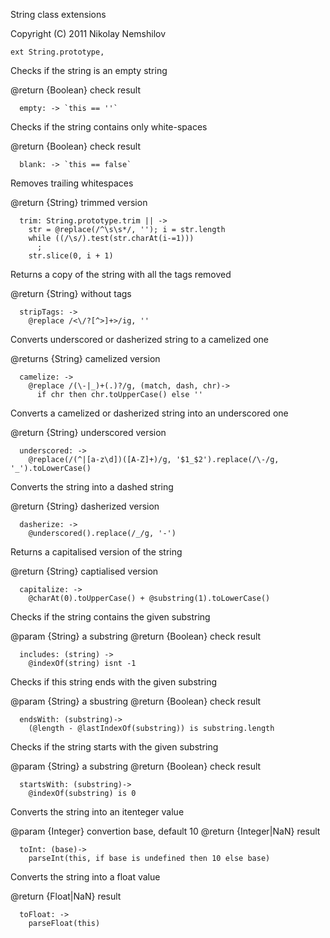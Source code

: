 String class extensions

Copyright (C) 2011 Nikolay Nemshilov

```coffee-aside
ext String.prototype,
```

Checks if the string is an empty string

@return {Boolean} check result

```coffee-aside
  empty: -> `this == ''`
```

Checks if the string contains only white-spaces

@return {Boolean} check result

```coffee-aside
  blank: -> `this == false`
```

Removes trailing whitespaces

@return {String} trimmed version

```coffee-aside
  trim: String.prototype.trim || ->
    str = @replace(/^\s\s*/, ''); i = str.length
    while ((/\s/).test(str.charAt(i-=1)))
      ;
    str.slice(0, i + 1)
```

Returns a copy of the string with all the tags removed

@return {String} without tags

```coffee-aside
  stripTags: ->
    @replace /<\/?[^>]+>/ig, ''
```

Converts underscored or dasherized string to a camelized one

@returns {String} camelized version

```coffee-aside
  camelize: ->
    @replace /(\-|_)+(.)?/g, (match, dash, chr)->
      if chr then chr.toUpperCase() else ''
```

Converts a camelized or dasherized string into an underscored one

@return {String} underscored version

```coffee-aside
  underscored: ->
    @replace(/(^|[a-z\d])([A-Z]+)/g, '$1_$2').replace(/\-/g, '_').toLowerCase()
```

Converts the string into a dashed string

@return {String} dasherized version

```coffee-aside
  dasherize: ->
    @underscored().replace(/_/g, '-')
```

Returns a capitalised version of the string

@return {String} captialised version

```coffee-aside
  capitalize: ->
    @charAt(0).toUpperCase() + @substring(1).toLowerCase()
```

Checks if the string contains the given substring

@param {String} a substring
@return {Boolean} check result

```coffee-aside
  includes: (string) ->
    @indexOf(string) isnt -1
```

Checks if this string ends with the given substring

@param {String} a sbustring
@return {Boolean} check result

```coffee-aside
  endsWith: (substring)->
    (@length - @lastIndexOf(substring)) is substring.length
```

Checks if the string starts with the given substring

@param {String} a substring
@return {Boolean} check result

```coffee-aside
  startsWith: (substring)->
    @indexOf(substring) is 0
```

Converts the string into an itenteger value

@param {Integer} convertion base, default 10
@return {Integer|NaN} result

```coffee-aside
  toInt: (base)->
    parseInt(this, if base is undefined then 10 else base)
```

Converts the string into a float value

@return {Float|NaN} result

```coffee-aside
  toFloat: ->
    parseFloat(this)
```
